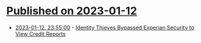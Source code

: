 # [Published on 2023-01-12](index.md)

* [2023-01-12, 23:55:00](https://soylentnews.org/article.pl?sid=23/01/12/0240239&from=rss) - [ Identity Thieves Bypassed Experian Security to View Credit Reports](https://soylentnews.org/article.pl?sid=23/01/12/0240239&from=rss)
